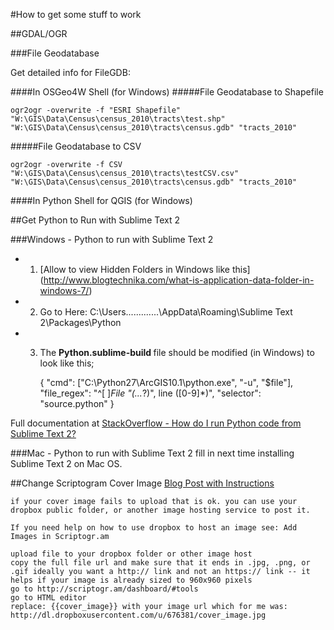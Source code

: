 #How to get some stuff to work


##GDAL/OGR

###File Geodatabase

Get detailed info for FileGDB:
	
	
####In OSGeo4W Shell (for Windows)
#####File Geodatabase to Shapefile

	ogr2ogr -overwrite -f "ESRI Shapefile" "W:\GIS\Data\Census\census_2010\tracts\test.shp" "W:\GIS\Data\Census\census_2010\tracts\census.gdb" "tracts_2010"

#####File Geodatabase to CSV

	ogr2ogr -overwrite -f CSV "W:\GIS\Data\Census\census_2010\tracts\testCSV.csv" "W:\GIS\Data\Census\census_2010\tracts\census.gdb" "tracts_2010"

####In Python Shell for QGIS (for Windows)


##Get Python to Run with Sublime Text 2

###Windows - Python to run with Sublime Text 2
* 1) [Allow to view Hidden Folders in Windows like this] (http://www.blogtechnika.com/what-is-application-data-folder-in-windows-7/)

* 2) Go to Here:
C:\Users\.......<USERID>......\AppData\Roaming\Sublime Text 2\Packages\Python

* 3) The <strong> Python.sublime-build </strong> file should be modified (in Windows) to look like this;
	
	
		{
		"cmd": ["C:\\Python27\\ArcGIS10.1\\python.exe", "-u", "$file"],
		"file_regex": "^[ ]*File \"(...*?)\", line ([0-9]*)",
		"selector": "source.python"
		}

Full documentation at [StackOverflow - How do I run Python code from Sublime Text 2?](http://stackoverflow.com/questions/8551735/how-do-i-run-python-code-from-sublime-text-2)

###Mac - Python to run with Sublime Text 2
fill in next time installing Sublime Text 2 on Mac OS. 



##Change Scriptogram Cover Image
[Blog Post with Instructions](http://adjb.co/post/scriptogram-cover-image)

	if your cover image fails to upload that is ok. you can use your dropbox public folder, or another image hosting service to post it.

	If you need help on how to use dropbox to host an image see: Add Images in Scriptogr.am

	upload file to your dropbox folder or other image host
	copy the full file url and make sure that it ends in .jpg, .png, or .gif ideally you want a http:// link and not an https:// link -- it helps if your image is already sized to 960x960 pixels
	go to http://scriptogr.am/dashboard/#tools
	go to HTML editor
	replace: {{cover_image}} with your image url which for me was: http://dl.dropboxusercontent.com/u/676381/cover_image.jpg
